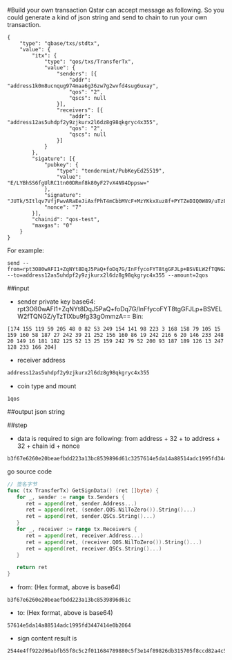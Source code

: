 #Build your own transaction
Qstar can accept message as following. So you could generate a kind of json string and send to chain to run your own transaction.
 
```
{
	"type": "qbase/txs/stdtx",
	"value": {
		"itx": {
			"type": "qos/txs/TransferTx",
			"value": {
				"senders": [{
					"addr": "address1k0m8ucnqug974maa6g36zw7g2wvfd4sug6uxay",
					"qos": "2",
					"qscs": null
				}],
				"receivers": [{
					"addr": "address12as5uhdpf2y9zjkurx2l6dz8g98qkgryc4x355",
					"qos": "2",
					"qscs": null
				}]
			}
		},
		"sigature": [{
			"pubkey": {
				"type": "tendermint/PubKeyEd25519",
				"value": "E/LYBhSS6fgUlRC1tn00DRmf8k80yF27vX4N94Dppsw="
			},
			"signature": "JUTk/5Itlqv7VfjFwvARaEeJiAxfPhT4mCbbMVcF+MzYKkxXuz8f+PYTZeDIQ0W89/uTzBvQpn6Y1J8cyaCeBg==",
			"nonce": "7"
		}],
		"chainid": "qos-test",
		"maxgas": "0"
	}
}
```

For example:
```
send --from=rpt3O80wAFI1+ZqNYt8DqJ5PaQ+foDq7G/InFfycoFYT8tgGFJLp+BSVELW2fTQNGZ/yTzTIXbu9fg33gOmmzA== --to=address12as5uhdpf2y9zjkurx2l6dz8g98qkgryc4x355 --amount=2qos
```

##input
- sender private key
base64: rpt3O80wAFI1+ZqNYt8DqJ5PaQ+foDq7G/InFfycoFYT8tgGFJLp+BSVELW2fTQNGZ/yTzTIXbu9fg33gOmmzA==
Bin:
```
[174 155 119 59 205 48 0 82 53 249 154 141 98 223 3 168 158 79 105 15 159 160 58 187 27 242 39 21 252 156 160 86 19 242 216 6 20 146 233 248 20 149 16 181 182 125 52 13 25 159 242 79 52 200 93 187 189 126 13 247 128 233 166 204]
```
- receiver address
```go
address12as5uhdpf2y9zjkurx2l6dz8g98qkgryc4x355
```

- coin type and mount
```
1qos

```

##output
json string

##step
- data is required to sign are following:
from address + 32 + to address + 32 + chain id + nonce
```
b3f67e6260e20beaefbdd223a13bc8539896d61c3257614e5da14a88514adc1995fd3447414e0b206432716f732d7465737400000000000000000000000000000007
```
go source code
```go
// 签名字节
func (tx TransferTx) GetSignData() (ret []byte) {
   for _, sender := range tx.Senders {
      ret = append(ret, sender.Address...)
      ret = append(ret, (sender.QOS.NilToZero()).String()...)
      ret = append(ret, sender.QSCs.String()...)
   }
   for _, receiver := range tx.Receivers {
      ret = append(ret, receiver.Address...)
      ret = append(ret, (receiver.QOS.NilToZero()).String()...)
      ret = append(ret, receiver.QSCs.String()...)
   }

   return ret
}
```


- from: (Hex format, above is base64)
```
b3f67e6260e20beaefbdd223a13bc8539896d61c
```

- to: (Hex format, above is base64)
```
57614e5da14a88514adc1995fd3447414e0b2064
```

- sign content result is
```
2544e4ff922d96abfb55f8c5c2f011684789880c5f3e14f89826db315705f8ccd82a4c57bb3f1ff8f61365e0c84345bcf7fb93cc1bd0a67e98d49f1cc9a09e06
```


